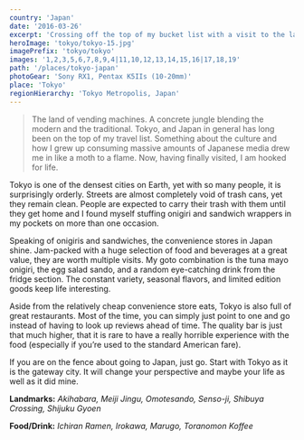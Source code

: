 ```yaml
---
country: 'Japan'
date: '2016-03-26'
excerpt: 'Crossing off the top of my bucket list with a visit to the land of the vending machines.'
heroImage: 'tokyo/tokyo-15.jpg'
imagePrefix: 'tokyo/tokyo'
images: '1,2,3,5,6,7,8,9,4|11,10,12,13,14,15,16|17,18,19'
path: '/places/tokyo-japan'
photoGear: 'Sony RX1, Pentax K5IIs (10-20mm)'
place: 'Tokyo'
regionHierarchy: 'Tokyo Metropolis, Japan'
---
```


> The land of vending machines. A concrete jungle blending the modern and the traditional. Tokyo, and Japan in general has long been on the top of my travel list. Something about the culture and how I grew up consuming massive amounts of Japanese media drew me in like a moth to a flame. Now, having finally visited, I am hooked for life.

Tokyo is one of the densest cities on Earth, yet with so many people, it is surprisingly orderly. Streets are almost completely void of trash cans, yet they remain clean. People are expected to carry their trash with them until they get home and I found myself stuffing onigiri and sandwich wrappers in my pockets on more than one occasion.

Speaking of onigiris and sandwiches, the convenience stores in Japan shine. Jam-packed with a huge selection of food and beverages at a great value, they are worth multiple visits. My goto combination is the tuna mayo onigiri, the egg salad sando, and a random eye-catching drink from the fridge section. The constant variety, seasonal flavors, and limited edition goods keep life interesting.

Aside from the relatively cheap convenience store eats, Tokyo is also full of great restaurants. Most of the time, you can simply just point to one and go instead of having to look up reviews ahead of time. The quality bar is just that much higher, that it is rare to have a really horrible experience with the food (especially if you’re used to the standard American fare).

If you are on the fence about going to Japan, just go. Start with Tokyo as it is the gateway city. It will change your perspective and maybe your life as well as it did mine.

**Landmarks:** _Akihabara, Meiji Jingu, Omotesando, Senso-ji, Shibuya Crossing, Shijuku Gyoen_

**Food/Drink:** _Ichiran Ramen, Irokawa, Marugo, Toranomon Koffee_

